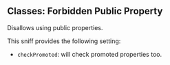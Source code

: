 ## Classes: Forbidden Public Property

Disallows using public properties.

This sniff provides the following setting:

* `checkPromoted`: will check promoted properties too.